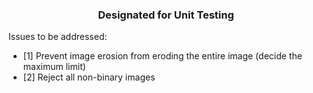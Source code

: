 <h3><p align="center">Designated for Unit Testing</p></h3>

Issues to be addressed:
* [1] Prevent image erosion from eroding the entire image (decide the maximum limit) 
* [2] Reject all non-binary images
